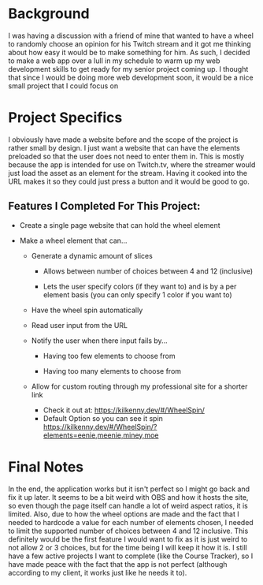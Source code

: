 
# Background

  

I was having a discussion with a friend of mine that wanted to have a wheel to randomly choose an opinion for his Twitch stream and it got me thinking about how easy it would be to make something for him. As such, I decided to make a web app over a lull in my schedule to warm up my web development skills to get ready for my senior project coming up. I thought that since I would be doing more web development soon, it would be a nice small project that I could focus on

  

# Project Specifics

  

I obviously have made a website before and the scope of the project is rather small by design. I just want a website that can have the elements preloaded so that the user does not need to enter them in. This is mostly because the app is intended for use on Twitch.tv, where the streamer would just load the asset as an element for the stream. Having it cooked into the URL makes it so they could just press a button and it would be good to go.

  

## Features I Completed For This Project:

  

- Create a single page website that can hold the wheel element

- Make a wheel element that can...

	- Generate a dynamic amount of slices
	
		- Allows between number of choices between 4 and 12 (inclusive)
		
		- Lets the user specify colors (if they want to) and is by a per element basis (you can only specify 1 color if you want to) 

	- Have the wheel spin automatically

	- Read user input from the URL

	- Notify the user when there input fails by...

		- Having too few elements to choose from

		- Having too many elements to choose from
	
	- Allow for custom routing through my professional site for a shorter link
		- Check it out at: https://kilkenny.dev/#/WheelSpin/
		- Default Option so you can see it spin https://kilkenny.dev/#/WheelSpin/?elements=eenie,meenie,miney,moe


# Final Notes

In the end, the application works but it isn't perfect so I might go back and fix it up later. It seems to be a bit weird with OBS and how it hosts the site, so even though the page itself can handle a lot of weird aspect ratios, it is limited. Also, due to how the wheel options are made and the fact that I needed to hardcode a value for each number of elements chosen, I needed to limit the supported number of choices between 4 and 12 inclusive. This definitely would be the first feature I would want to fix as it is just weird to not allow 2 or 3 choices, but for the time being I will keep it how it is. I still have a few active projects I want to complete (like the Course Tracker), so I have made peace with the fact that the app is not perfect (although according to my client, it works just like he needs it to).